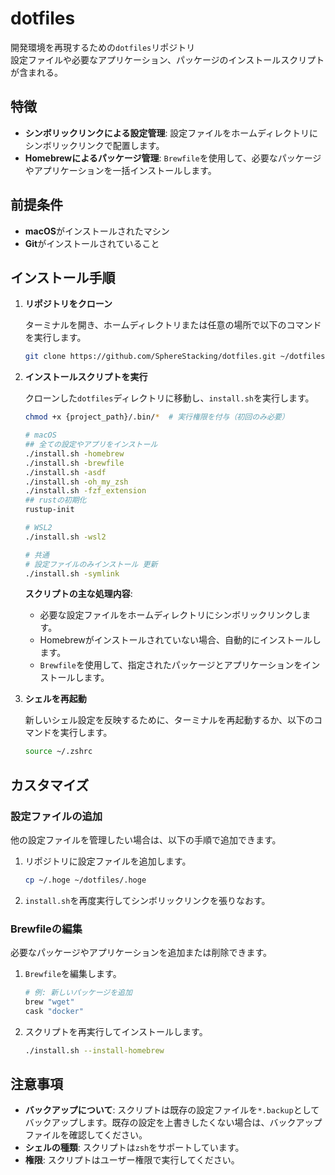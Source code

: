 # dotfiles

開発環境を再現するための`dotfiles`リポジトリ  
設定ファイルや必要なアプリケーション、パッケージのインストールスクリプトが含まれる。

## 特徴

- **シンボリックリンクによる設定管理**: 設定ファイルをホームディレクトリにシンボリックリンクで配置します。
- **Homebrewによるパッケージ管理**: `Brewfile`を使用して、必要なパッケージやアプリケーションを一括インストールします。

## 前提条件

- **macOS**がインストールされたマシン
- **Git**がインストールされていること

## インストール手順

1. **リポジトリをクローン**

   ターミナルを開き、ホームディレクトリまたは任意の場所で以下のコマンドを実行します。

   ```bash
   git clone https://github.com/SphereStacking/dotfiles.git ~/dotfiles
   ```

2. **インストールスクリプトを実行**

   クローンした`dotfiles`ディレクトリに移動し、`install.sh`を実行します。

   ```bash
   chmod +x {project_path}/.bin/*  # 実行権限を付与（初回のみ必要）
   
   # macOS
   ## 全ての設定やアプリをインストール
   ./install.sh -homebrew
   ./install.sh -brewfile
   ./install.sh -asdf
   ./install.sh -oh_my_zsh
   ./install.sh -fzf_extension
   ## rustの初期化
   rustup-init

   # WSL2
   ./install.sh -wsl2

   # 共通
   # 設定ファイルのみインストール 更新
   ./install.sh -symlink
   ```

   **スクリプトの主な処理内容**:

   - 必要な設定ファイルをホームディレクトリにシンボリックリンクします。
   - Homebrewがインストールされていない場合、自動的にインストールします。
   - `Brewfile`を使用して、指定されたパッケージとアプリケーションをインストールします。

3. **シェルを再起動**

   新しいシェル設定を反映するために、ターミナルを再起動するか、以下のコマンドを実行します。

   ```bash
   source ~/.zshrc
   ```

## カスタマイズ

### 設定ファイルの追加

他の設定ファイルを管理したい場合は、以下の手順で追加できます。

1. リポジトリに設定ファイルを追加します。

   ```bash
   cp ~/.hoge ~/dotfiles/.hoge
   ```

2. `install.sh`を再度実行してシンボリックリンクを張りなおす。

### Brewfileの編集

必要なパッケージやアプリケーションを追加または削除できます。

1. `Brewfile`を編集します。

   ```ruby
   # 例: 新しいパッケージを追加
   brew "wget"
   cask "docker"
   ```

2. スクリプトを再実行してインストールします。

   ```bash
   ./install.sh --install-homebrew
   ```

## 注意事項

- **バックアップについて**: スクリプトは既存の設定ファイルを`*.backup`としてバックアップします。既存の設定を上書きしたくない場合は、バックアップファイルを確認してください。
- **シェルの種類**: スクリプトは`zsh`をサポートしています。
- **権限**: スクリプトはユーザー権限で実行してください。

